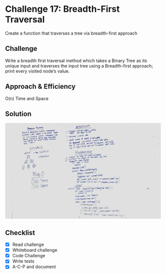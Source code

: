 # Challenge 17: Breadth-First Traversal
Create a function that traverses a tree via breadth-first approach

## Challenge
Write a breadth first traversal method which takes a Binary Tree as its unique input and traverses the input tree using a Breadth-first approach; print every visited node’s value.

## Approach & Efficiency
O(n) Time and Space

## Solution
![Code Challenge 17](../assets/401-cc17-wb.JPG)

## Checklist

  - [x] Read challenge
  - [x] Whiteboard challenge
  - [x] Code Challenge
  - [x] Write tests
  - [x] A-C-P and document